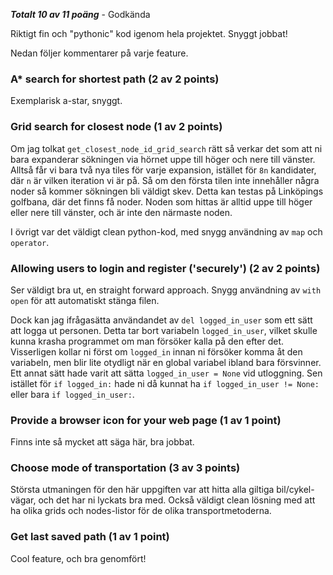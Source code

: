 ***Totalt 10 av 11 poäng*** - Godkända

Riktigt fin och "pythonic" kod igenom hela projektet. Snyggt jobbat!

Nedan följer kommentarer på varje feature.

### A* search for shortest path (2 av 2 points) 
Exemplarisk a-star, snyggt.

### Grid search for closest node (1 av 2 points)
Om jag tolkat `get_closest_node_id_grid_search` rätt så verkar det som att ni bara expanderar sökningen via hörnet uppe till höger och nere till vänster. Alltså får vi bara två nya tiles för varje expansion, istället för `8n` kandidater, där `n` är vilken iteration vi är på. Så om den första tilen inte innehåller några noder så kommer sökningen bli väldigt skev. Detta kan testas på Linköpings golfbana, där det finns få noder. Noden som hittas är alltid uppe till höger eller nere till vänster, och är inte den närmaste noden. 

I övrigt var det väldigt clean python-kod, med snygg användning av `map` och `operator`.

### Allowing users to login and register ('securely') (2 av 2 points)
Ser väldigt bra ut, en straight forward approach. Snygg användning av `with open` för att automatiskt stänga filen. 

Dock kan jag ifrågasätta användandet av `del logged_in_user` som ett sätt att logga ut personen. Detta tar bort variabeln `logged_in_user`, vilket skulle kunna krasha programmet om man försöker kalla på den efter det. Visserligen kollar ni först om `logged_in` innan ni försöker komma åt den variabeln, men blir lite otydligt när en global variabel ibland bara försvinner. Ett annat sätt hade varit att sätta `logged_in_user = None` vid utloggning. Sen istället för `if logged_in:` hade ni då kunnat ha `if logged_in_user != None:` eller bara `if logged_in_user:`.

### Provide a browser icon for your web page (1 av 1 point)
Finns inte så mycket att säga här, bra jobbat.

### Choose mode of transportation (3 av 3 points)
Största utmaningen för den här uppgiften var att hitta alla giltiga bil/cykel-vägar, och det har ni lyckats bra med. Också väldigt clean lösning med att ha olika grids och nodes-listor för de olika transportmetoderna.

### Get last saved path (1 av 1 point)
Cool feature, och bra genomfört!